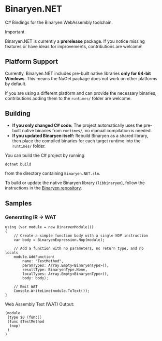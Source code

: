# Binaryen.NET
C# Bindings for the Binaryen WebAssembly toolchain.

> [!IMPORTANT]
> Binaryen.NET is currently a **prerelease** package. If you notice missing features or have ideas for improvements, contributions are welcome!

## Platform Support
Currently, Binaryen.NET includes pre-built native libraries **only for 64-bit Windows**.
This means the NuGet package does not work on other platforms by default.

If you are using a different platform and can provide the necessary binaries, contributions adding them to the `runtimes/` folder are welcome.

## Building
- **If you only changed C# code:** The project automatically uses the pre-built native binaries from `runtimes/`, no manual compilation is needed.
- **If you updated Binaryen itself:** Rebuild Binaryen as a shared library, then place the compiled binaries for each target runtime into the `runtimes/` folder.

You can build the C# project by running:
```bash
dotnet build
```
from the directory containing `Binaryen.NET.sln`.

To build or update the native Binaryen library (`libbinaryen`), follow the instructions in the [Binaryen repository](https://github.com/WebAssembly/binaryen).

## Samples

### Generating IR -> WAT
```CSharp
using (var module = new BinaryenModule())
{
    // Create a simple function body with a single NOP instruction
    var body = BinaryenExpression.Nop(module);

    // Add a function with no parameters, no return type, and no locals
    module.AddFunction(
        name: "TestMethod",
        paramTypes: Array.Empty<BinaryenType>(),
        resultType: BinaryenType.None,
        localTypes: Array.Empty<BinaryenType>(),
        body: body);

    // Emit WAT
    Console.WriteLine(module.ToText());
}
```

Web Assembly Text (WAT) Output:
```WAT
(module
 (type $0 (func))
 (func $TestMethod
  (nop)
 )
)
```

